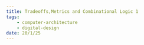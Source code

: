 ```yaml
---
title: Tradeoffs,Metrics and Combinational Logic 1 
tags:
    - computer-architecture 
    - digital-design 
date: 20/1/25
---
```


